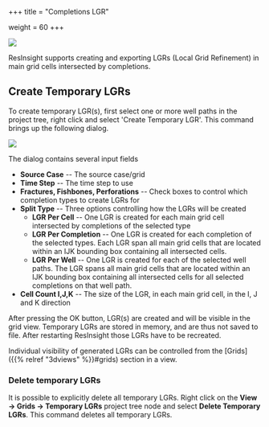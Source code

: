 +++
title = "Completions LGR"

weight = 60
+++

![](/images/3d-main-window/TemporaryLGR_CompletionType_12_combined.png)

ResInsight supports creating and exporting LGRs (Local Grid Refinement) in main grid cells intersected by completions.

## Create Temporary LGRs
To create temporary LGR(s), first select one or more well paths in the project tree, right click and select 'Create Temporary LGR'. This command brings up the following dialog.

![](/images/3d-main-window/TemporaryLgrDialog.png)

The dialog contains several input fields

- **Source Case** -- The source case/grid
- **Time Step** -- The time step to use
- **Fractures, Fishbones, Perforations** -- Check boxes to control which completion types to create LGRs for
- **Split Type** -- Three options controlling how the LGRs will be created
  - **LGR Per Cell** -- One LGR is created for each main grid cell intersected by completions of the selected type
  - **LGR Per Completion** -- One LGR is created for each completion of the selected types. Each LGR span all main grid cells that are located within an IJK bounding box containing all intersected cells.
  - **LGR Per Well** -- One LGR is created for each of the selected well paths. The LGR spans all main grid cells that are located within an IJK bounding box containing all intersected cells for all selected completions on that well path.
- **Cell Count I,J,K** -- The size of the LGR, in each main grid cell, in the I, J and K direction

After pressing the OK button, LGR(s) are created and will be visible in the grid view.
Temporary LGRs are stored in memory, and are thus not saved to file. After restarting ResInsight those LGRs have to be recreated.

Individual visibility of generated LGRs can be controlled from the [Grids]({{% relref "3dviews" %}}#grids) section in a view.

### Delete temporary LGRs
It is possible to explicitly delete all temporary LGRs. Right click on the **View -> Grids -> Temporary LGRs** project tree node and select **Delete Temporary LGRs**. This command deletes all temporary LGRs.
